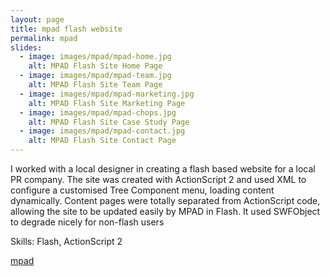 ```yaml
---
layout: page
title: mpad flash website
permalink: mpad
slides:
  - image: images/mpad/mpad-home.jpg
    alt: MPAD Flash Site Home Page
  - image: images/mpad/mpad-team.jpg
    alt: MPAD Flash Site Team Page
  - image: images/mpad/mpad-marketing.jpg
    alt: MPAD Flash Site Marketing Page
  - image: images/mpad/mpad-chops.jpg
    alt: MPAD Flash Site Case Study Page
  - image: images/mpad/mpad-contact.jpg
    alt: MPAD Flash Site Contact Page
---
```

<p>I worked with a local designer in creating a flash based website for a local PR company.
  The site was created with ActionScript 2 and used XML to configure a customised Tree Component menu, loading content dynamically.
  Content pages were totally separated from ActionScript code, allowing the site to be updated easily by MPAD in Flash.
  It used SWFObject to degrade nicely for non-flash users</p>
<p>Skills: Flash, ActionScript 2</p>
<!-- <p><a href="http://dijitl.co.uk/mpad_site/">Archive Version</a></p> -->
<p><a href="http://www.mpad.co.uk/">mpad</a></p>